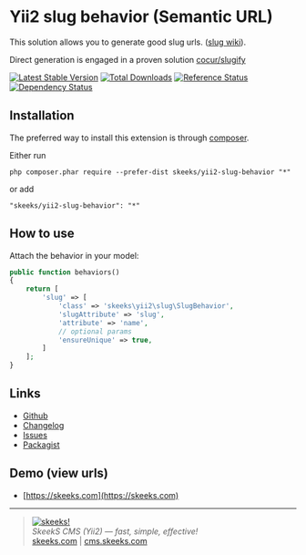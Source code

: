Yii2 slug behavior (Semantic URL)
===================================

This solution allows you to generate good slug urls. ([slug wiki](https://en.wikipedia.org/wiki/Semantic_URL)).

Direct generation is engaged in a proven solution [cocur/slugify](https://github.com/cocur/slugify)

[![Latest Stable Version](https://poser.pugx.org/skeeks/yii2-slug-behavior/v/stable.png)](https://packagist.org/packages/skeeks/yii2-slug-behavior)
[![Total Downloads](https://poser.pugx.org/skeeks/yii2-slug-behavior/downloads.png)](https://packagist.org/packages/skeeks/yii2-slug-behavior)
[![Reference Status](https://www.versioneye.com/php/skeeks:yii2-slug-behavior/reference_badge.svg)](https://www.versioneye.com/php/skeeks:yii2-slug-behavior/references)
[![Dependency Status](https://www.versioneye.com/php/skeeks:yii2-slug-behavior/dev-master/badge.png)](https://www.versioneye.com/php/skeeks:yii2-slug-behavior/dev-master)

Installation
------------

The preferred way to install this extension is through [composer](http://getcomposer.org/download/).

Either run

```
php composer.phar require --prefer-dist skeeks/yii2-slug-behavior "*"
```

or add

```
"skeeks/yii2-slug-behavior": "*"
```


How to use
----------

Attach the behavior in your model:

```php
public function behaviors()
{
    return [
        'slug' => [
            'class' => 'skeeks\yii2\slug\SlugBehavior',
            'slugAttribute' => 'slug',
            'attribute' => 'name',
            // optional params
            'ensureUnique' => true,
        ]
    ];
}

```


Links
----------
* [Github](https://github.com/skeeks-semenov/yii2-slug-behavior)
* [Changelog](https://github.com/skeeks-semenov/yii2-slug-behavior/blob/master/CHANGELOG.md)
* [Issues](https://github.com/skeeks-semenov/yii2-slug-behavior/issues)
* [Packagist](https://packagist.org/packages/skeeks/yii2-slug-behavior)


Demo (view urls)
----------
* [https://skeeks.com](https://skeeks.com)

___

> [![skeeks!](https://skeeks.com/img/logo/logo-no-title-80px.png)](https://skeeks.com)  
<i>SkeekS CMS (Yii2) — fast, simple, effective!</i>  
[skeeks.com](https://skeeks.com) | [cms.skeeks.com](https://cms.skeeks.com)

